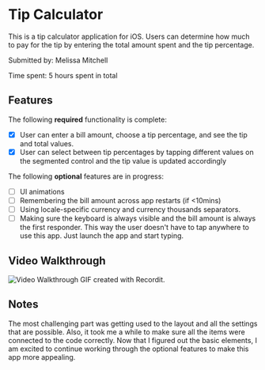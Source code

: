 # Tip Calculator

This is a tip calculator application for iOS. Users can determine how much to pay for the tip by entering the total amount spent and the tip percentage.

Submitted by: Melissa Mitchell

Time spent: 5 hours spent in total

## Features

The following **required** functionality is complete:

* [x] User can enter a bill amount, choose a tip percentage, and see the tip and total values.
* [x] User can select between tip percentages by tapping different values on the segmented control and the tip value is updated accordingly

The following **optional** features are in progress:

* [ ] UI animations
* [ ] Remembering the bill amount across app restarts (if <10mins)
* [ ] Using locale-specific currency and currency thousands separators.
* [ ] Making sure the keyboard is always visible and the bill amount is always the first responder. This way the user doesn't have to tap anywhere to use this app. Just launch the app and start typing.

## Video Walkthrough
<img src='http://g.recordit.co/XmMfec6H31.gif' title='Video Walkthrough' width='' alt='Video Walkthrough' />
GIF created with Recordit.

## Notes
The most challenging part was getting used to the layout and all the settings that are possible. Also, it took me a while to make sure all the items were connected to the code correctly. Now that I figured out the basic elements, I am excited to continue working through the optional features to make this app more appealing.


